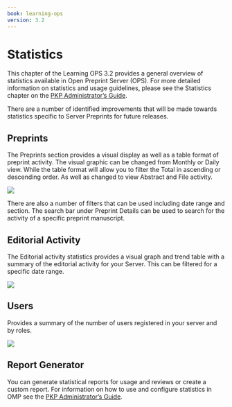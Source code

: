 ```yaml
---
book: learning-ops
version: 3.2
---
```

# Statistics
This chapter of the Learning OPS 3.2 provides a general overview of statistics available in Open Preprint Server (OPS). For more detailed information on statistics and usage guidelines, please see the Statistics chapter on the [PKP Administrator’s Guide](https://docs.pkp.sfu.ca/admin-guide/en/statistics).

There are a number of identified improvements that will be made towards statistics specific to Server Preprints for future releases.


## Preprints
The Preprints section provides a visual display as well as a table format of preprint activity.  The visual graphic can be changed from Monthly or Daily view. While the table format will allow you to filter the Total in ascending or descending order. As well as changed to view Abstract and File activity. 


![](./assets/---)

There are also a number of filters that can be used including date range and section. The search bar under Preprint Details can be used to search for the activity of a specific preprint manuscript.

## Editorial Activity
The Editorial activity statistics provides a visual graph and trend table with a summary of the editorial activity for your Server. This can be filtered for a specific date range.

![](./assets/---)

## Users
Provides a summary of the number of users registered in your server and by roles.

![](./assets/---)

## Report Generator
You can generate statistical reports for usage and reviews or create a custom report. For information on how to use and configure statistics in OMP see the [PKP Administrator’s Guide](https://docs.pkp.sfu.ca/admin-guide/en/statistics).
